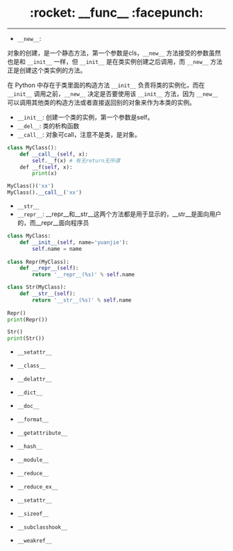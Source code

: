 <h1 align = "center">:rocket: __func__ :facepunch:</h1>

---
- `__new__`:

对象的创建，是一个静态方法，第一个参数是cls，`__new__` 方法接受的参数虽然也是和 `__init__` 一样，但 `__init__` 是在类实例创建之后调用，而 `__new__` 方法正是创建这个类实例的方法。

在 Python 中存在于类里面的构造方法 `__init__` 负责将类的实例化，而在 `__init__` 调用之前，`__new__` 决定是否要使用该 `__init__` 方法，因为 `__new__` 可以调用其他类的构造方法或者直接返回别的对象来作为本类的实例。 
- `__init__`:
创建一个类的实例，第一个参数是self。
- `__del__`:
类的析构函数
- `__call__`:
对象可call，注意不是类，是对象。
```python
class MyClass():
    def __call__(self, x):
        self.__f(x) # 有无return无所谓
    def __f(self, x):
        print(x)

MyClass()('xx')  
MyClass().__call__('xx')
```
- `__str__`
- `__repr__`: 
__repr__和__str__这两个方法都是用于显示的，__str__是面向用户的，而__repr__面向程序员
```python
class MyClass:
    def __init__(self, name='yuanjie'):
        self.name = name
        
class Repr(MyClass):
    def __repr__(self):
        return '__repr__(%s)' % self.name

class Str(MyClass):
    def __str__(self):
        return '__str__(%s)' % self.name
        
Repr()
print(Repr())

Str()
print(Str())
```


- `__setattr__`
- `__class__`

- `__delattr__`
- `__dict__`
- `__doc__`
- `__format__`
- `__getattribute__`
- `__hash__`
- `__module__`

- `__reduce__`
- `__reduce_ex__`

- `__setattr__`
- `__sizeof__`

- `__subclasshook__`
- `__weakref__`
